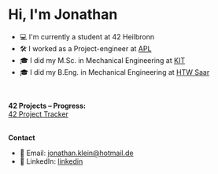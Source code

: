 # Hi, I'm Jonathan

- 💻 I'm currently a student at 42 Heilbronn
- 🛠️ I worked as a Project-engineer at [APL](https://www.apl-landau.de)
- 🎓 I did my M.Sc. in Mechanical Engineering at [KIT](https://www.kit.edu)
- 🎓 I did my B.Eng. in Mechanical Engineering at [HTW Saar](https://studieren.htwsaar.de)
<br/>

**42 Projects – Progress:**<br/>
  [42 Project Tracker](https://github.com/JoKleiner/42-Coding-School.git)
<br/><br/>

**Contact**

- 📧 Email: [jonathan.klein@hotmail.de](mailto:jonathan.klein@hotmail.de)
- 🔗 LinkedIn: [linkedin](https://www.linkedin.com/in/jonathan-klein-83554418b/)
